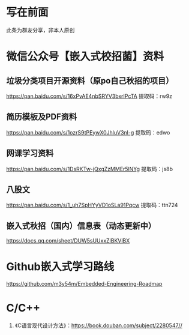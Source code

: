 # 写在前面

此条为群友分享，非本人原创

# 微信公众号【嵌入式校招菌】资料

## 垃圾分类项目开源资料（原po自己秋招的项目）

https://pan.baidu.com/s/16xPvAE4nbSRYV3bxrIPcTA
提取码：rw9z

## 简历模板及PDF资料

https://pan.baidu.com/s/1ozrS9tPEywX0JhluV3nl-g
提取码：edwo

## 网课学习资料

https://pan.baidu.com/s/1DsRKTw-jQxgZzMMEr5lNYg
提取码：js8b

## 八股文

https://pan.baidu.com/s/1_uh7SpHYyVD1oSLa91Pqcw
提取码：ttn724

## 嵌入式秋招（国内）信息表（动态更新中）

https://docs.qq.com/sheet/DUW5sUUxxZlBKVlBX

# Github嵌入式学习路线

https://github.com/m3y54m/Embedded-Engineering-Roadmap

# C/C++

1. 《C语言现代设计方法》：https://book.douban.com/subject/2280547//
